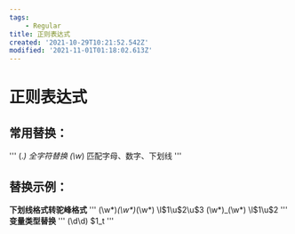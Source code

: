 ```yaml
---
tags: 
    - Regular
title: 正则表达式
created: '2021-10-29T10:21:52.542Z'
modified: '2021-11-01T01:18:02.613Z'
---
```


# 正则表达式
## 常用替换：
'''
(.*)      全字符替换
(\w*)     匹配字母、数字、下划线
'''
## 替换示例：
**下划线格式转驼峰格式**
'''
(\w*)_(\w*)_(\w*)
\l$1\u$2\u$3
(\w*)_(\w*)
\l$1\u$2
'''
**变量类型替换**
'''
(\d\d) 
$1_t 
'''

